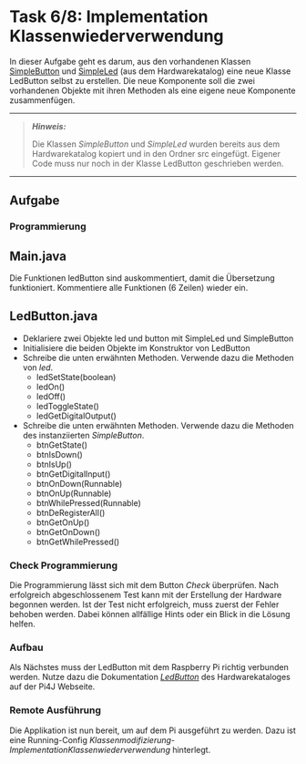 # Task 6/8: Implementation Klassenwiederverwendung
In dieser Aufgabe geht es darum, aus den vorhandenen Klassen [SimpleButton](https://pi4j.com/examples/components/simplebutton/)
und [SimpleLed](https://pi4j.com/examples/components/simpleled/) (aus dem Hardwarekatalog) eine neue Klasse LedButton selbst zu erstellen.
Die neue Komponente soll die zwei vorhandenen Objekte mit ihren Methoden als eine eigene neue Komponente zusammenfügen.

---
> **_Hinweis:_**
>
> Die Klassen *SimpleButton* und *SimpleLed* wurden bereits aus dem Hardwarekatalog kopiert und
> in den Ordner src eingefügt. Eigener Code muss nur noch in der Klasse LedButton geschrieben werden.
---

## Aufgabe
### Programmierung
## Main.java
Die Funktionen ledButton sind auskommentiert, damit die Übersetzung funktioniert. Kommentiere alle Funktionen
(6 Zeilen) wieder ein.
## LedButton.java
- Deklariere zwei Objekte led und button mit SimpleLed und SimpleButton
- Initialisiere die beiden Objekte im Konstruktor von LedButton
- Schreibe die unten erwähnten Methoden. Verwende dazu die Methoden von *led*.
  - ledSetState(boolean)
  - ledOn()
  - ledOff()
  - ledToggleState()
  - ledGetDigitalOutput()
- Schreibe die unten erwähnten Methoden. Verwende dazu die Methoden des instanziierten *SimpleButton*.
  - btnGetState()
  - btnIsDown()
  - btnIsUp()
  - btnGetDigitalInput()
  - btnOnDown(Runnable)
  - btnOnUp(Runnable)
  - btnWhilePressed(Runnable)
  - btnDeRegisterAll()
  - btnGetOnUp()
  - btnGetOnDown()
  - btnGetWhilePressed()

### Check Programmierung
Die Programmierung lässt sich mit dem Button *Check* überprüfen. Nach erfolgreich abgeschlossenem Test kann mit der
Erstellung der Hardware begonnen werden. Ist der Test nicht erfolgreich, muss zuerst der Fehler behoben werden. Dabei können
allfällige Hints oder ein Blick in die Lösung helfen.

### Aufbau
Als Nächstes muss der LedButton mit dem Raspberry Pi richtig verbunden werden. Nutze dazu die
Dokumentation [*LedButton*](https://pi4j.com/examples/components/ledbutton/)
des Hardwarekataloges auf der Pi4J Webseite.

### Remote Ausführung
Die Applikation ist nun bereit, um auf dem Pi ausgeführt zu werden. Dazu ist eine
Running-Config *Klassenmodifizierung-ImplementationKlassenwiederverwendung* hinterlegt.